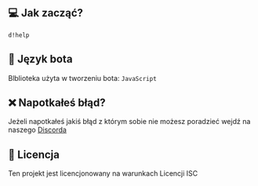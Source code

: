## 💻 Jak zacząć?
```
d!help
```

## 📂 Język bota
Blblioteka użyta w tworzeniu bota:
``JavaScript``

## ❌ Napotkałeś błąd?
Jeżeli napotkałeś jakiś błąd z którym sobie nie możesz poradzieć wejdź na naszego [Discorda](https://discord.gg/hjSKGVSd8s)

## 🧾 Licencja
Ten projekt jest licencjonowany na warunkach Licencji ISC
